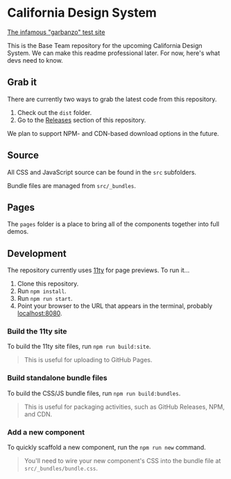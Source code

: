# California Design System

[The infamous "garbanzo" test site](https://effective-garbanzo-re4lo11.pages.github.io/)

This is the Base Team repository for the upcoming California Design System. We can make this readme professional later. For now, here's what devs need to know.

## Grab it

There are currently two ways to grab the latest code from this repository.

1. Check out the `dist` folder.
2. Go to the [Releases](https://github.com/Office-of-Digital-Services/California-Design-System/releases) section of this repository.

We plan to support NPM- and CDN-based download options in the future.

## Source

All CSS and JavaScript source can be found in the `src` subfolders.

Bundle files are managed from `src/_bundles`.

## Pages

The `pages` folder is a place to bring all of the components together into full demos.

## Development

The repository currently uses [11ty](https://11ty.dev) for page previews. To run it...

1. Clone this repository.
2. Run `npm install`.
3. Run `npm run start`.
4. Point your browser to the URL that appears in the terminal, probably [localhost:8080](http://localhost:8080).

### Build the 11ty site

To build the 11ty site files, run `npm run build:site`. 

> This is useful for uploading to GitHub Pages.

### Build standalone bundle files

To build the CSS/JS bundle files, run `npm run build:bundles`. 

> This is useful for packaging activities, such as GitHub Releases, NPM, and CDN.

### Add a new component

To quickly scaffold a new component, run the `npm run new` command. 

> You'll need to wire your new component's CSS into the bundle file at `src/_bundles/bundle.css`.

